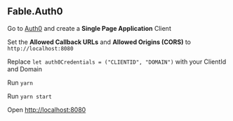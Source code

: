 Fable.Auth0
-

Go to [Auth0](https://auth0.com) and create a **Single Page Application** Client

Set the **Allowed Callback URLs** and **Allowed Origins (CORS)** to `http://localhost:8080`

Replace `let auth0Credentials = ("CLIENTID", "DOMAIN")` with your ClientId and Domain

Run `yarn`

Run `yarn start`

Open [http://localhost:8080](http://localhost:8080)
